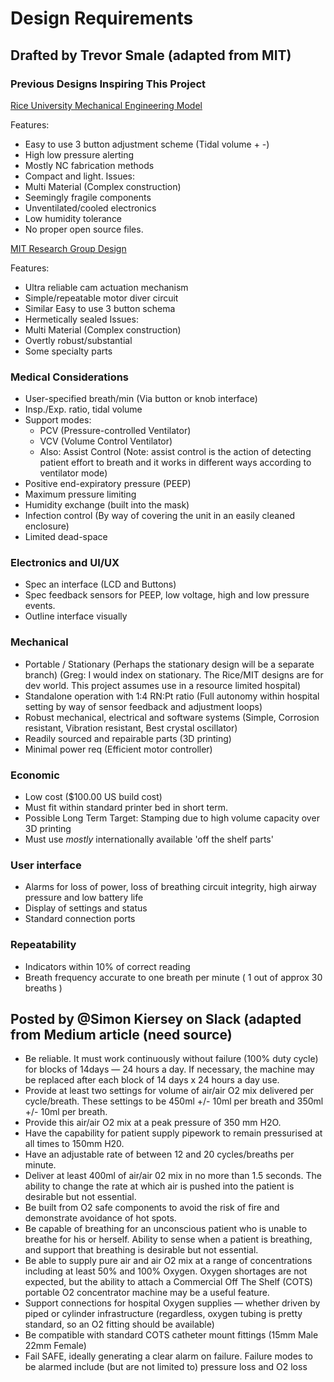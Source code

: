 # Design Requirements

## Drafted by Trevor Smale (adapted from MIT)

### Previous Designs Inspiring This Project

[Rice University Mechanical Engineering Model](http://oedk.rice.edu/Sys/PublicProfile/47585242/1063096)

Features:
- Easy to use 3 button adjustment scheme (Tidal volume + -)
- High low pressure alerting
- Mostly NC fabrication methods
- Compact and light.
Issues:  
- Multi Material (Complex construction)
- Seemingly fragile components
- Unventilated/cooled electronics
- Low humidity tolerance
- No proper open source files.

[MIT Research Group Design](https://web.mit.edu/2.75/projects/DMD_2010_Al_Husseini.pdf)

Features:
- Ultra reliable cam actuation mechanism
- Simple/repeatable motor diver circuit
- Similar Easy to use 3 button schema
- Hermetically sealed
Issues:
- Multi Material (Complex construction)
- Overtly robust/substantial
- Some specialty parts

### Medical Considerations

- User-specified breath/min (Via button or knob interface)
- Insp./Exp. ratio, tidal volume
- Support modes:
    - PCV (Pressure-controlled Ventilator)
    - VCV (Volume Control Ventilator)
    - Also: Assist Control (Note: assist control is the action of detecting patient effort to breath and it works in different ways according to ventilator mode)
- Positive end-expiratory pressure (PEEP)
- Maximum pressure limiting
- Humidity exchange (built into the mask)
- Infection control (By way of covering the unit in an easily cleaned enclosure)
- Limited dead-space

### Electronics and UI/UX
- Spec an interface (LCD and Buttons)
- Spec feedback sensors for PEEP, low voltage, high and low pressure events.
- Outline interface visually

### Mechanical

- Portable / Stationary (Perhaps the stationary design will be a separate branch)
(Greg: I would index on stationary. The Rice/MIT designs are for dev world. This project assumes use in a resource limited hospital)
- Standalone operation with 1:4 RN:Pt ratio (Full autonomy within hospital setting by way of sensor feedback and adjustment loops)
- Robust mechanical, electrical and software systems (Simple, Corrosion resistant, Vibration resistant, Best crystal oscillator)
- Readily sourced and repairable parts (3D printing)
- Minimal power req (Efficient motor controller)

### Economic

- Low cost ($100.00 US build cost)
- Must fit within standard printer bed in short term.
- Possible Long Term Target: Stamping due to high volume capacity over 3D printing
- Must use *mostly* internationally available 'off the shelf parts'

### User interface

- Alarms for loss of power, loss of breathing circuit integrity, high airway pressure and low battery life
- Display of settings and status
- Standard connection ports

### Repeatability

- Indicators within 10% of correct reading
- Breath frequency accurate to one breath per minute ( 1 out of approx 30 breaths )

## Posted by @Simon Kiersey on Slack (adapted from Medium article (need source)

- Be reliable. It must work continuously without failure (100% duty cycle) for blocks of 14days — 24 hours a day. If necessary, the machine may be replaced after each block of 14 days x 24 hours a day use.
- Provide at least two settings for volume of air/air O2 mix delivered per cycle/breath. These settings to be 450ml +/- 10ml per breath and 350ml +/- 10ml per breath.
- Provide this air/air O2 mix at a peak pressure of 350 mm H2O.
- Have the capability for patient supply pipework to remain pressurised at all times to 150mm H20.
- Have an adjustable rate of between 12 and 20 cycles/breaths per minute.
- Deliver at least 400ml of air/air 02 mix in no more than 1.5 seconds. The ability to change the rate at which air is pushed into the patient is desirable but not essential.
- Be built from O2 safe components to avoid the risk of fire and demonstrate avoidance of hot spots.
- Be capable of breathing for an unconscious patient who is unable to breathe for his or herself. Ability to sense when a patient is breathing, and support that breathing is desirable but not essential.
- Be able to supply pure air and air O2 mix at a range of concentrations including at least 50% and 100% Oxygen. Oxygen shortages are not expected, but the ability to attach a Commercial Off The Shelf (COTS) portable O2 concentrator machine may be a useful feature.
- Support connections for hospital Oxygen supplies — whether driven by piped or cylinder infrastructure (regardless, oxygen tubing is pretty standard, so an O2 fitting should be available)
- Be compatible with standard COTS catheter mount fittings (15mm Male 22mm Female)
- Fail SAFE, ideally generating a clear alarm on failure. Failure modes to be alarmed include (but are not limited to) pressure loss and O2 loss

